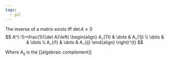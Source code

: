 ```yaml
---
tags:
  - gal
---
```

The inverse of a matrix exists iff $\det A\neq 0$
$$
A^{-1}=\frac{1}{\det A}\left(
\begin{align}
A_{11} & \dots &  A_{1j} \\
\dots &  & \dots \\
A_{i1} & \dots &  A_{ij}
\end{align}
\right)^{t}
$$

Where $A_{ij}$ is the [[algebraic complement]] 

